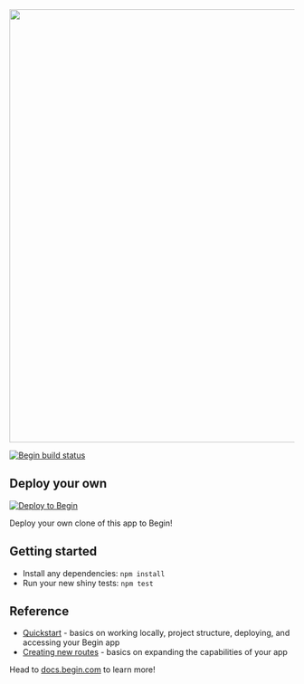 <img src="https://static.begin.app/learn-node-mocha/readme-banner.png" width="766">

[![Begin build status](https://buildstatus.begin.app/making-cfi/status.svg)](https://begin.com)

## Deploy your own

[![Deploy to Begin](https://static.begin.com/deploy-to-begin.svg)](https://begin.com/apps/create?template=https://github.com/begin-examples/learn-node-mocha)

Deploy your own clone of this app to Begin!

## Getting started

- Install any dependencies: `npm install`
- Run your new shiny tests: `npm test`

## Reference

- [Quickstart](https://docs.begin.com/en/guides/quickstart/) - basics on working locally, project structure, deploying, and accessing your Begin app
- [Creating new routes](https://docs.begin.com/en/functions/creating-new-functions) - basics on expanding the capabilities of your app

Head to [docs.begin.com](https://docs.begin.com/) to learn more!
